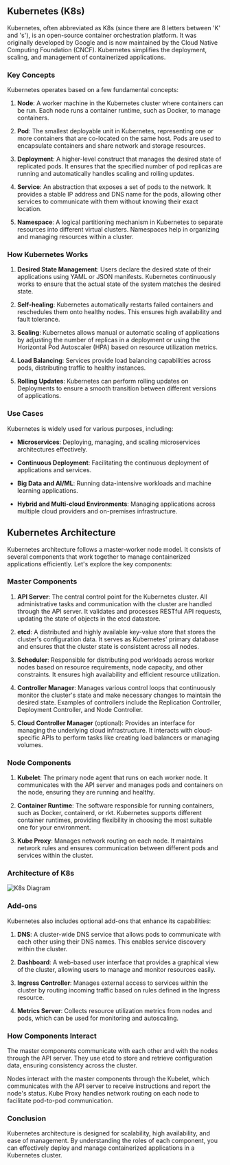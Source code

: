 ## Kubernetes (K8s)

Kubernetes, often abbreviated as K8s (since there are 8 letters between 'K' and 's'), is an open-source container orchestration platform. It was originally developed by Google and is now maintained by the Cloud Native Computing Foundation (CNCF). Kubernetes simplifies the deployment, scaling, and management of containerized applications.

### Key Concepts

Kubernetes operates based on a few fundamental concepts:

1. **Node**: A worker machine in the Kubernetes cluster where containers can be run. Each node runs a container runtime, such as Docker, to manage containers.

2. **Pod**: The smallest deployable unit in Kubernetes, representing one or more containers that are co-located on the same host. Pods are used to encapsulate containers and share network and storage resources.

3. **Deployment**: A higher-level construct that manages the desired state of replicated pods. It ensures that the specified number of pod replicas are running and automatically handles scaling and rolling updates.

4. **Service**: An abstraction that exposes a set of pods to the network. It provides a stable IP address and DNS name for the pods, allowing other services to communicate with them without knowing their exact location.

5. **Namespace**: A logical partitioning mechanism in Kubernetes to separate resources into different virtual clusters. Namespaces help in organizing and managing resources within a cluster.

### How Kubernetes Works

1. **Desired State Management**: Users declare the desired state of their applications using YAML or JSON manifests. Kubernetes continuously works to ensure that the actual state of the system matches the desired state.

2. **Self-healing**: Kubernetes automatically restarts failed containers and reschedules them onto healthy nodes. This ensures high availability and fault tolerance.

3. **Scaling**: Kubernetes allows manual or automatic scaling of applications by adjusting the number of replicas in a deployment or using the Horizontal Pod Autoscaler (HPA) based on resource utilization metrics.

4. **Load Balancing**: Services provide load balancing capabilities across pods, distributing traffic to healthy instances.

5. **Rolling Updates**: Kubernetes can perform rolling updates on Deployments to ensure a smooth transition between different versions of applications.

### Use Cases

Kubernetes is widely used for various purposes, including:

- **Microservices**: Deploying, managing, and scaling microservices architectures effectively.

- **Continuous Deployment**: Facilitating the continuous deployment of applications and services.

- **Big Data and AI/ML**: Running data-intensive workloads and machine learning applications.

- **Hybrid and Multi-cloud Environments**: Managing applications across multiple cloud providers and on-premises infrastructure.


## Kubernetes Architecture

Kubernetes architecture follows a master-worker node model. It consists of several components that work together to manage containerized applications efficiently. Let's explore the key components:

### Master Components

1. **API Server**: The central control point for the Kubernetes cluster. All administrative tasks and communication with the cluster are handled through the API server. It validates and processes RESTful API requests, updating the state of objects in the etcd datastore.

2. **etcd**: A distributed and highly available key-value store that stores the cluster's configuration data. It serves as Kubernetes' primary database and ensures that the cluster state is consistent across all nodes.

3. **Scheduler**: Responsible for distributing pod workloads across worker nodes based on resource requirements, node capacity, and other constraints. It ensures high availability and efficient resource utilization.

4. **Controller Manager**: Manages various control loops that continuously monitor the cluster's state and make necessary changes to maintain the desired state. Examples of controllers include the Replication Controller, Deployment Controller, and Node Controller.

5. **Cloud Controller Manager** (optional): Provides an interface for managing the underlying cloud infrastructure. It interacts with cloud-specific APIs to perform tasks like creating load balancers or managing volumes.

### Node Components

1. **Kubelet**: The primary node agent that runs on each worker node. It communicates with the API server and manages pods and containers on the node, ensuring they are running and healthy.

2. **Container Runtime**: The software responsible for running containers, such as Docker, containerd, or rkt. Kubernetes supports different container runtimes, providing flexibility in choosing the most suitable one for your environment.

3. **Kube Proxy**: Manages network routing on each node. It maintains network rules and ensures communication between different pods and services within the cluster.

### Architecture of K8s


![K8s Diagram](https://phoenixnap.com/kb/wp-content/uploads/2021/04/full-kubernetes-model-architecture.png)

### Add-ons

Kubernetes also includes optional add-ons that enhance its capabilities:

1. **DNS**: A cluster-wide DNS service that allows pods to communicate with each other using their DNS names. This enables service discovery within the cluster.

2. **Dashboard**: A web-based user interface that provides a graphical view of the cluster, allowing users to manage and monitor resources easily.

3. **Ingress Controller**: Manages external access to services within the cluster by routing incoming traffic based on rules defined in the Ingress resource.

4. **Metrics Server**: Collects resource utilization metrics from nodes and pods, which can be used for monitoring and autoscaling.

### How Components Interact

The master components communicate with each other and with the nodes through the API server. They use etcd to store and retrieve configuration data, ensuring consistency across the cluster.

Nodes interact with the master components through the Kubelet, which communicates with the API server to receive instructions and report the node's status. Kube Proxy handles network routing on each node to facilitate pod-to-pod communication.

### Conclusion

Kubernetes architecture is designed for scalability, high availability, and ease of management. By understanding the roles of each component, you can effectively deploy and manage containerized applications in a Kubernetes cluster.

